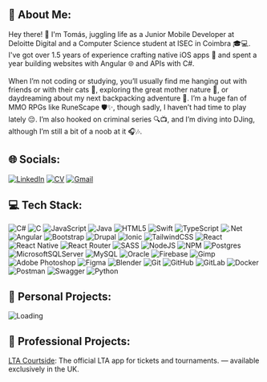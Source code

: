 ## 💫 About Me:
Hey there! 👋 I'm Tomás, juggling life as a Junior Mobile Developer at Deloitte Digital and a Computer Science student at ISEC in Coimbra 🎓💻. I've got over 1.5 years of experience crafting native iOS apps 📱 and spent a year building websites with Angular 🌐 and APIs with C#.<br><br> When I’m not coding or studying, you’ll usually find me hanging out with friends or with their cats 🐾, exploring the great mother nature 🌳, or daydreaming about my next backpacking adventure 🎒. I’m a huge fan of MMO RPGs like RuneScape 🛡️✨, though sadly, I haven’t had time to play lately 😔. I’m also hooked on criminal series 🔍📺, and I’m diving into DJing, although I’m still a bit of a noob at it 🎧🎶.

## 🌐 Socials:
[![LinkedIn](https://img.shields.io/badge/LinkedIn-Connect-blue?logo=linkedin&logoColor=white)](https://linkedin.com/in/martinscampostomas)
[![CV](https://img.shields.io/badge/CV-Download-blue?logo=files&logoColor=white)]()
[![Gmail](https://img.shields.io/badge/Gmail-Email%20Me-blue?logo=gmail&logoColor=white)](mailto:martinscampostomas@gmail.com)

## 💻 Tech Stack:
![C#](https://img.shields.io/badge/c%23-%23239120.svg?style=flat&logo=csharp&logoColor=white) ![C](https://img.shields.io/badge/c-%2300599C.svg?style=flat&logo=c&logoColor=white) ![JavaScript](https://img.shields.io/badge/javascript-%23323330.svg?style=flat&logo=javascript&logoColor=%23F7DF1E) ![Java](https://img.shields.io/badge/java-%23ED8B00.svg?style=flat&logo=openjdk&logoColor=white) ![HTML5](https://img.shields.io/badge/html5-%23E34F26.svg?style=flat&logo=html5&logoColor=white) ![Swift](https://img.shields.io/badge/swift-F54A2A?style=flat&logo=swift&logoColor=white) ![TypeScript](https://img.shields.io/badge/typescript-%23007ACC.svg?style=flat&logo=typescript&logoColor=white) ![.Net](https://img.shields.io/badge/.NET-5C2D91?style=flat&logo=.net&logoColor=white) ![Angular](https://img.shields.io/badge/angular-%23DD0031.svg?style=flat&logo=angular&logoColor=white) ![Bootstrap](https://img.shields.io/badge/bootstrap-%238511FA.svg?style=flat&logo=bootstrap&logoColor=white) ![Drupal](https://img.shields.io/badge/drupal-%230678BE.svg?style=flat&logo=drupal&logoColor=white) ![Ionic](https://img.shields.io/badge/Ionic-%233880FF.svg?style=flat&logo=Ionic&logoColor=white) ![TailwindCSS](https://img.shields.io/badge/tailwindcss-%2338B2AC.svg?style=flat&logo=tailwind-css&logoColor=white) ![React](https://img.shields.io/badge/react-%2320232a.svg?style=flat&logo=react&logoColor=%2361DAFB) ![React Native](https://img.shields.io/badge/react_native-%2320232a.svg?style=flat&logo=react&logoColor=%2361DAFB) ![React Router](https://img.shields.io/badge/React_Router-CA4245?style=flat&logo=react-router&logoColor=white) ![SASS](https://img.shields.io/badge/SASS-hotpink.svg?style=flat&logo=SASS&logoColor=white) ![NodeJS](https://img.shields.io/badge/node.js-6DA55F?style=flat&logo=node.js&logoColor=white) ![NPM](https://img.shields.io/badge/NPM-%23CB3837.svg?style=flat&logo=npm&logoColor=white) ![Postgres](https://img.shields.io/badge/postgres-%23316192.svg?style=flat&logo=postgresql&logoColor=white) ![MicrosoftSQLServer](https://img.shields.io/badge/Microsoft%20SQL%20Server-CC2927?style=flat&logo=microsoft%20sql%20server&logoColor=white) ![MySQL](https://img.shields.io/badge/mysql-4479A1.svg?style=flat&logo=mysql&logoColor=white) ![Oracle](https://img.shields.io/badge/Oracle-F80000?style=flat&logo=oracle&logoColor=white) ![Firebase](https://img.shields.io/badge/firebase-a08021?style=flat&logo=firebase&logoColor=ffcd34) ![Gimp](https://img.shields.io/badge/Gimp-657D8B?style=flat&logo=gimp&logoColor=FFFFFF) ![Adobe Photoshop](https://img.shields.io/badge/adobe%20photoshop-%2331A8FF.svg?style=flat&logo=adobe%20photoshop&logoColor=white) ![Figma](https://img.shields.io/badge/figma-%23F24E1E.svg?style=flat&logo=figma&logoColor=white) ![Blender](https://img.shields.io/badge/blender-%23F5792A.svg?style=flat&logo=blender&logoColor=white) ![Git](https://img.shields.io/badge/git-%23F05033.svg?style=flat&logo=git&logoColor=white) ![GitHub](https://img.shields.io/badge/github-%23121011.svg?style=flat&logo=github&logoColor=white) ![GitLab](https://img.shields.io/badge/gitlab-%23181717.svg?style=flat&logo=gitlab&logoColor=white) ![Docker](https://img.shields.io/badge/docker-%230db7ed.svg?style=flat&logo=docker&logoColor=white) ![Postman](https://img.shields.io/badge/Postman-FF6C37?style=flat&logo=postman&logoColor=white) ![Swagger](https://img.shields.io/badge/-Swagger-%23Clojure?style=flat&logo=swagger&logoColor=white) ![Python](https://img.shields.io/badge/python-3670A0?style=flat&logo=python&logoColor=ffdd54)

## 🎨 Personal Projects:  
![Loading](https://web.archive.org/web/20091027091141im_/http://www.geocities.com/oriol_l/simpsons/images/ITCHSCR.gif)
<!--
- **[Project Name](#)**: Brief description of what it does.  
- **[Project Name](#)**: Brief description of what it does.  
-->
## 🏢 Professional Projects:  
[LTA Courtside](https://apps.apple.com/gb/app/lta-courtside/id6741875070): The official LTA app for tickets and tournaments. — available exclusively in the UK.
<!--
- **[App Name](#)**: Description of the app you developed.  
- **[App Name](#)**: Another app and its key functionality or purpose.
-->
